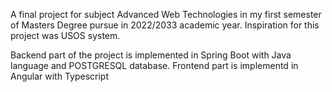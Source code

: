 A final project for subject Advanced Web Technologies in my first semester of Masters Degree pursue in 2022/2033 academic year. Inspiration for this project was USOS system.

Backend part of the project is implemented in Spring Boot with Java language and POSTGRESQL database.
Frontend part is implementd in Angular with Typescript
